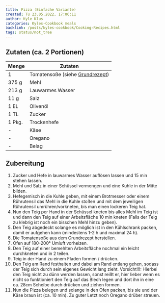 ```yaml
---
title: Pizza (Einfache Variante)
created: Tu 23.05.2022, 17:06:11
author: Kyle Klus
categories: Kyles-Cookbook meals
backlink: /posts/kyles-cookbook/Cooking-Recipes.html
tags: status/not_tree
---
```


## Zutaten (ca. 2 Portionen)

| Menge            | Zutaten                            |
| ---------------- | ---------------------------------- |
| 1                | Tomatensoße (siehe [Grundrezept](/posts/kyles-cookbook/meals/Tomatensoße-Grundrezept.html)) |
| 375 g             | Mehl                               |
| 213 g             | Lauwarmes Wasser                   |
| 11 g              | Salz                               |
| 1 EL              | Olivenöl                           |
| 1 TL              | Zucker                             |
| 1 Pkg.             | Trockenhefe                        |
| -                | Käse                               |
| -                | Oregano                            |
| -                | Belag                              |

## Zubereitung

1. Zucker und Hefe in lauwarmes Wasser auflösen lassen und 15 min stehen lassen.
2. Mehl und Salz in einer Schüssel vermengen und eine Kuhle in der Mitte bilden.
3. Hefegemisch in die Kuhle geben, mit einem Brotmesser oder einem Rührutensil das Mehl in die Kuhle stoßen und mit dem jeweiligen Rührutensil umrühren/vorkneten, bis man einen lockeren Teig hat.
4. Nun den Teig per Hand in der Schüssel kneten bis alles Mehl im Teig ist und dann den Teig auf einer Arbeitsfläche 10 min kneten (Falls der Teig zu klebrig ist noch ein bisschen Mehl hinzu geben).
5. Den Teig abgedeckt solange es möglich ist in den Kühlschrank packen, damit er aufgehen kann (mindestens 1-2 h und maximal 24 h).
6. Die Tomatensoße aus dem Grundrezept herstellen.
7. Ofen auf 180-200° Umluft vorheizen.
8. Den Teig auf einer bemehlten Arbeitsfläche nochmal ein leicht durchkneten und in 2 teilen.
9. Teig in der Hand zu einem Fladen formen / drücken.
10. Den Teig am Rand festhalten und dabei am Rand entlang gehen, sodass der Teig sich durch sein eigenes Gewicht lang zieht. Vorsicht!!!: Hierbei den Teig nicht zu dünn werden lassen, sonst reißt er, hier lieber wenn es nicht so funktioniert den Teig auf das Blech legen und dort ihn in eine ca. 28cm Scheibe durch drücken und ziehen formen.
11. Nun die Pizza belegen und solange in den Ofen packen, bis sie und der Käse braun ist (ca. 10 min). Zu guter Letzt noch Oregano drüber streuen.
